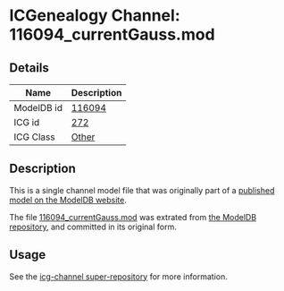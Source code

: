 # ICGenealogy Channel: 116094\_currentGauss.mod

## Details

Name | Description
---- | -----------
ModelDB id | [116094](http://senselab.med.yale.edu/ModelDB/ShowModel.cshtml?model=116094)
ICG id | [272](http://icg.neurotheory.ox.ac.uk/channels/other/272)
ICG Class | [Other](http://icg.neurotheory.ox.ac.uk/channels/other)

## Description

This is a single channel model file that was originally part of a [published model on the ModelDB website](http://senselab.med.yale.edu/mModelDB/ShowModel.cshtml?model=116094).

The file [116094\_currentGauss.mod](116094_currentGauss.mod) was extrated from [the ModelDB repository](http://senselab.med.yale.edu/ModelDB/ShowModel.cshtml?model=116094), and committed in its original form.

## Usage

See the [icg-channel super-repository](https://github.com/icgenealogy/icg-channels) for more information.